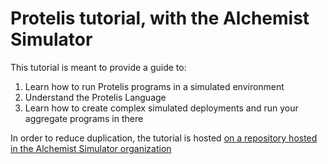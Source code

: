 # Protelis tutorial, with the Alchemist Simulator

This tutorial is meant to provide a guide to:

1. Learn how to run Protelis programs in a simulated environment
2. Understand the Protelis Language
3. Learn how to create complex simulated deployments and run your aggregate programs in there

In order to reduce duplication, the tutorial is hosted
[on a repository hosted in the Alchemist Simulator organization](https://github.com/AlchemistSimulator/Protelis-Incarnation-tutorial)

